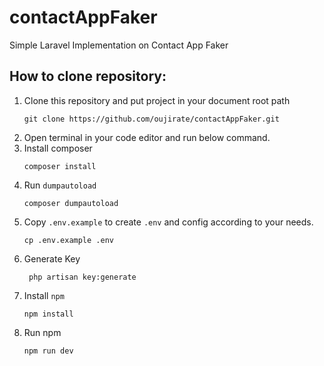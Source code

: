 # contactAppFaker
 Simple Laravel Implementation on Contact App Faker

## How to clone repository:
1. Clone this repository and put project in your document root path
    ```
    git clone https://github.com/oujirate/contactAppFaker.git
    ```
3. Open terminal in your code editor and run below command.
4. Install composer
    ```
    composer install
   ```
5. Run `dumpautoload`
    ```
    composer dumpautoload
    ```
6. Copy `.env.example` to create `.env` and config according to your needs.
    ```
    cp .env.example .env
    ```
7. Generate Key
   ```
    php artisan key:generate
   ```
8. Install `npm`
    ```
    npm install
    ```
9. Run npm
    ```
    npm run dev
    ```
